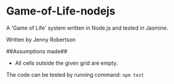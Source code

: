 # Game-of-Life-nodejs
A 'Game of Life' system written in Node.js and tested in Jasmine.

Written by Jenny Robertson

##Assumptions made##
- All cells outside the given grid are empty.

The code can be tested by running command:
```npm test```
